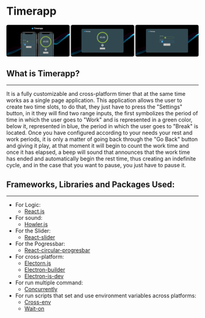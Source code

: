 # Timerapp

![](https://github.com/Andres-Debugger/Timerapp/blob/Development/Mockup/Mockup.png?raw=true)
## What is Timerapp?
---

It is a fully customizable and cross-platform timer that at the same time works as a single page application. This application allows the user to create two time slots, to do that, they just have to press the "Settings" button, in it they will find two range inputs, the first symbolizes the period of time in which the user goes to "Work" and is represented in a green color, below it, represented in blue, the period in which the user goes to "Break" is located. Once you have configured according to your needs your rest and work periods, it is only a matter of going back through the "Go Back" button and giving it play, at that moment it will begin to count the work time and once it has elapsed, a beep will sound that announces that the work time has ended and automatically begin the rest time, thus creating an indefinite cycle, and in the case that you want to pause, you just have to pause it.
## Frameworks, Libraries and Packages Used:
---

- For Logic: 
	- [React.js](https://reactjs.org/ "React.js")
- For sound: 
	- [Howler.js](https://howlerjs.com/ "Howler.js") 
- For the Slider: 
	- [React-slider](https://www.npmjs.com/package/react-slider "React-slider")
- For the Pogressbar:
	-  [React-circular-progresbar](https://www.npmjs.com/package/react-circular-progressbar "React-circular-progresbar")
- For cross-platform:
	- [Electorn.js](https://www.electronjs.org/ "Electorn.js")
	- [Electron-builder](https://github.com/electron-userland/electron-builder "Electron-builder")
	- [Electron-is-dev](https://github.com/sindresorhus/electron-is-dev#readme "Electron-is-dev")
- For run multiple command:
	- [Concurrently](https://www.npmjs.com/package/concurrently "Concurrently")
- For run scripts that set and use environment variables across platforms:
	- [Cross-env](https://www.npmjs.com/package/cross-env "Cross-env")
	- [Wait-on](https://www.npmjs.com/package/wait-on "Wait-on")